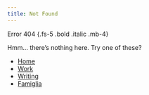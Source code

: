 ```yaml
---
title: Not Found
---
```

Error 404 {.fs-5 .bold .italic .mb-4}

Hmm... there’s nothing here. Try one of these?

* [Home](/)
* [Work](/work/)
* [Writing](/writing/)
* [Famiglia](/famiglia/)
